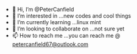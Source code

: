 - 👋 Hi, I’m @PeterCanfield
- 👀 I’m interested in ...new codes and cool things
- 🌱 I’m currently learning ...linux mint
- 💞️ I’m looking to collaborate on ...not sure yet
- 📫 How to reach me ...you can reach me @ petercanfield67@outlook.com


<!---
PeterCanfield/PeterCanfield is a ✨ special ✨ repository because its `README.md` (this file) appears on your GitHub profile.
You can click the Preview link to take a look at your changes.
--->
